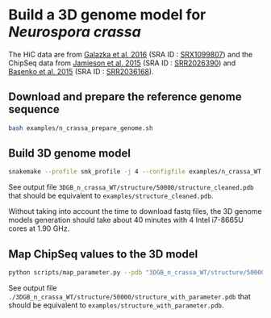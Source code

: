 # Build a 3D genome model for *Neurospora crassa*

The HiC data are from [Galazka et al. 2016](https://pubmed.ncbi.nlm.nih.gov/27260477/) (SRA ID : [SRX1099807](https://www.ncbi.nlm.nih.gov/sra?term=SRX1099807)) and the ChipSeq data from [Jamieson et al. 2015](https://pubmed.ncbi.nlm.nih.gov/26537359/) (SRA ID : [SRR2026390](https://www.ncbi.nlm.nih.gov/sra/?term=SRR2026390)) and [Basenko et al. 2015](https://pubmed.ncbi.nlm.nih.gov/26578794/) (SRA ID : [SRR2036168](https://www.ncbi.nlm.nih.gov/sra/?term=SRR2036168)).


## Download and prepare the reference genome sequence

```bash
bash examples/n_crassa_prepare_genome.sh
```

## Build 3D genome model

```bash
snakemake --profile smk_profile -j 4 --configfile examples/n_crassa_WT.yml
```

See output file `3DGB_n_crassa_WT/structure/50000/structure_cleaned.pdb` that should be equivalent to `examples/structure_cleaned.pdb`.

Without taking into account the time to download fastq files, the 3D genome models generation should take about 40 minutes with 4 Intel i7-8665U cores at 1.90 GHz.

## Map ChipSeq values to the 3D model

```bash
python scripts/map_parameter.py --pdb "3DGB_n_crassa_WT/structure/50000/structure_cleaned.pdb" --BedGraph "examples/n_crassa.bedgraph" --output "3DGB_n_crassa_WT/structure/50000/structure_with_parameter.pdb"
```

See output file `./3DGB_n_crassa_WT/structure/50000/structure_with_parameter.pdb` that should be equivalent to `examples/structure_with_parameter.pdb`.
